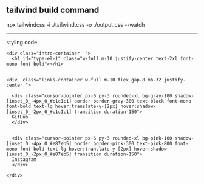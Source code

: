 tailwind build command
-----------------

npx tailwindcss -i ./tailwind.css -o ./output.css --watch



------------
styling code

<!DOCTYPE html>
<html lang="en">
<head>
  <meta charset="UTF-8">
  <title>Tailwind Site</title>
  <link href="output.css" rel="stylesheet">
</head>
<body>
  <div class="display flex flex-col bg-gray-200 h-screen mb-40 items-center justify-center">

    <div class="intro-container  ">
      <h1 id="type-el-1" class="w-full m-10 justify-center text-2xl font-mono font-bold"></h1>
      

    <div  class="links-container w-full m-10 flex gap-8 mb-32 justify-center ">

      <div class="cursor-pointer px-6 py-3 rounded-xl bg-gray-100 shadow-[inset_0_-4px_0_#c1c1c1] border border-gray-300 text-black font-mono font-bold text-lg hover:translate-y-[2px] hover:shadow-[inset_0_-2px_0_#c1c1c1] transition duration-150">
      GitHub
      </div>

      
      <div class="cursor-pointer px-6 py-3 rounded-xl bg-pink-100 shadow-[inset_0_-4px_0_#e87eb5] border border-pink-300 text-pink-800 font-mono font-bold text-lg hover:translate-y-[2px] hover:shadow-[inset_0_-2px_0_#e87eb5] transition duration-150">
      Instagram
      </div>

    </div>

  </div>

  <script src="https://unpkg.com/typed.js@2.1.0/dist/typed.umd.js"></script>
  <script>
    document.addEventListener('DOMContentLoaded', function() {
      new Typed('#type-el-1', {
        strings: [
          `Hi, I'm <span class="text-pink-800">James.^1000 </span><br/> I spend most of my time programming about technology and business. <br/>There are other things I enjoy too, but this page focuses on the work and ideas I care about most.`
        ],
        typeSpeed: 45,
        showCursor:false
      });
      
    })
  </script>
  
</body>
